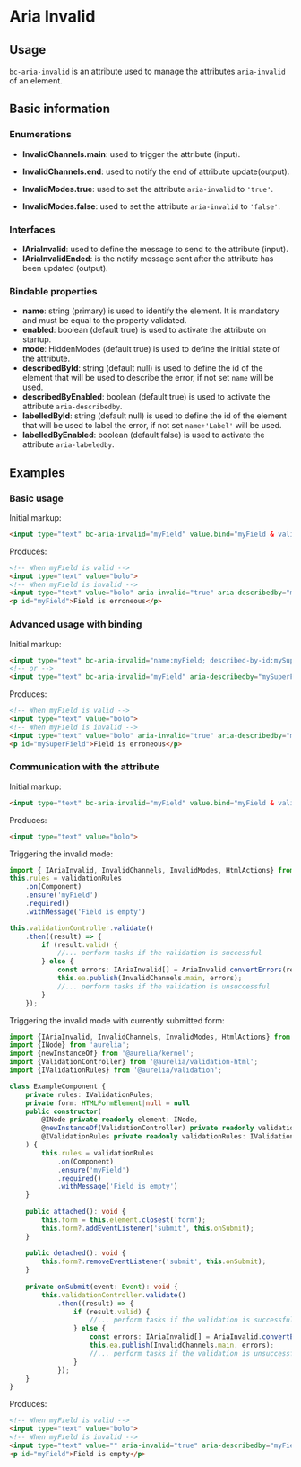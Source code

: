 # Aria Invalid

## Usage

`bc-aria-invalid` is an attribute used to manage the attributes `aria-invalid` of an element.

## Basic information

### Enumerations

- **InvalidChannels.main**: used to trigger the attribute (input).
- **InvalidChannels.end**: used to notify the end of attribute update(output).

- **InvalidModes.true**: used to set the attribute `aria-invalid` to `'true'`.
- **InvalidModes.false**: used to set the attribute `aria-invalid` to `'false'`.

### Interfaces

- **IAriaInvalid**: used to define the message to send to the attribute (input).
- **IAriaInvalidEnded**: is the notify message sent after the attribute has been updated  (output).

### Bindable properties

- **name**: string (primary) is used to identify the element. It is mandatory and must be equal to the property validated.
- **enabled**: boolean (default true) is used to activate the attribute on startup.
- **mode**: HiddenModes (default true) is used to define the initial state of the attribute.
- **describedById**: string (default null) is used to define the id of the element that will be used to describe the error, if not set `name` will be used.
- **describedByEnabled**: boolean (default true) is used to activate the attribute `aria-describedby`.
- **labelledById**: string (default null) is used to define the id of the element that will be used to label the error, if not set `name+'Label'` will be used.
- **labelledByEnabled**: boolean (default false) is used to activate the attribute `aria-labeledby`.

## Examples

### Basic usage

Initial markup:

```html
<input type="text" bc-aria-invalid="myField" value.bind="myField & validate">
```

Produces:

```html
<!-- When myField is valid -->
<input type="text" value="bolo">
<!-- When myField is invalid -->
<input type="text" value="bolo" aria-invalid="true" aria-describedby="myField">
<p id="myField">Field is erroneous</p>
```

### Advanced usage with binding

Initial markup:

```html
<input type="text" bc-aria-invalid="name:myField; described-by-id:mySuperField" value.bind="myField & validate">
<!-- or -->
<input type="text" bc-aria-invalid="myField" aria-describedby="mySuperField" value.bind="myField & validate">
```

Produces:

```html
<!-- When myField is valid -->
<input type="text" value="bolo">
<!-- When myField is invalid -->
<input type="text" value="bolo" aria-invalid="true" aria-describedby="mySuperField">
<p id="mySuperField">Field is erroneous</p>
```

### Communication with the attribute

Initial markup:

```html
<input type="text" bc-aria-invalid="myField" value.bind="myField & validate">
```

Produces:

```html
<input type="text" value="bolo">
```

Triggering the invalid mode:

```typescript
import { IAriaInvalid, InvalidChannels, InvalidModes, HtmlActions} from "@blackcube/aurelia2-rgaa";
this.rules = validationRules
    .on(Component)
    .ensure('myField')
    .required()
    .withMessage('Field is empty')

this.validationController.validate()
    .then((result) => {
        if (result.valid) {
            //... perform tasks if the validation is successful
        } else {
            const errors: IAriaInvalid[] = AriaInvalid.convertErrors(result.results);
            this.ea.publish(InvalidChannels.main, errors);
            //... perform tasks if the validation is unsuccessful
        }
    });
```

Triggering the invalid mode with currently submitted form:

```typescript
import {IAriaInvalid, InvalidChannels, InvalidModes, HtmlActions} from "@blackcube/aurelia2-rgaa";
import {INode} from 'aurelia';
import {newInstanceOf} from '@aurelia/kernel';
import {ValidationController} from '@aurelia/validation-html';
import {IValidationRules} from '@aurelia/validation';

class ExampleComponent {
    private rules: IValidationRules;
    private form: HTMLFormElement|null = null
    public constructor(
        @INode private readonly element: INode,
        @newInstanceOf(ValidationController) private readonly validationController: ValidationController,
        @IValidationRules private readonly validationRules: IValidationRules,
    ) {
        this.rules = validationRules
            .on(Component)
            .ensure('myField')
            .required()
            .withMessage('Field is empty')
    }
    
    public attached(): void {
        this.form = this.element.closest('form');
        this.form?.addEventListener('submit', this.onSubmit);
    }
    
    public detached(): void {
        this.form?.removeEventListener('submit', this.onSubmit);
    }
    
    private onSubmit(event: Event): void {
        this.validationController.validate()
            .then((result) => {
                if (result.valid) {
                    //... perform tasks if the validation is successful
                } else {
                    const errors: IAriaInvalid[] = AriaInvalid.convertErrors(result.results, this.form);
                    this.ea.publish(InvalidChannels.main, errors);
                    //... perform tasks if the validation is unsuccessful
                }
            });
    }
}
```

Produces:

```html
<!-- When myField is valid -->
<input type="text" value="bolo">
<!-- When myField is invalid -->
<input type="text" value="" aria-invalid="true" aria-describedby="myField">
<p id="myField">Field is empty</p>
```